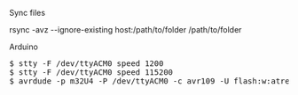 Sync files

rsync -avz --ignore-existing host:/path/to/folder /path/to/folder

Arduino

<pre>
$ stty -F /dev/ttyACM0 speed 1200
$ stty -F /dev/ttyACM0 speed 115200
$ avrdude -p m32U4 -P /dev/ttyACM0 -c avr109 -U flash:w:atreus62.hex
</pre>
